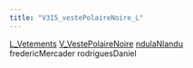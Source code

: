 ```yaml
---
title: "V315_vestePolaireNoire_L"
---
```


[L_Vetements](notes/equipements/L_Vetements.md) [V_VestePolaireNoire](notes/equipements/vetements/V_VestePolaireNoire.md) [ndulaNlandu](notes/utilisateurs/beneficiaires/ndulaNlandu.md)\
fredericMercader
rodriguesDaniel